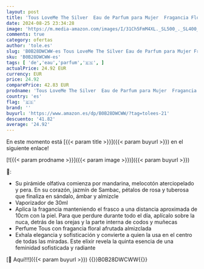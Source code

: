 ```yaml
---
layout: post
title: 'Tous LoveMe The Silver  Eau de Parfum para Mujer  Fragancia Floral Afrutada  30ml con Vaporizador'
date: 2024-08-25 23:34:28
image: 'https://m.media-amazon.com/images/I/31Ch5FmM4XL._SL500_._SL400_.jpg'
comments: true
category: ofertas
author: 'tole.es'
slug: 'B0B28DWCWW-es Tous LoveMe The Silver Eau de Parfum para Mujer Fragancia...'
sku: 'B0B28DWCWW-es'
tags: [ 'de','eau','parfum','🇪🇸', ]
actualPrice: 24.92 EUR
currency: EUR
price: 24.92
comparePrice: 42.83 EUR
prodname: 'Tous LoveMe The Silver  Eau de Parfum para Mujer  Fragancia Floral Afrutada  30ml con Vaporizador'
country: 'es'
flag: '🇪🇸'
brand: ''
buyurl: 'https://www.amazon.es/dp/B0B28DWCWW/?tag=tolees-21'
descuento: '41.82'
average: '24.92'
---
```


En este momento está [{{< param title >}}]({{< param buyurl >}}) en el siguiente enlace!

[![{{< param prodname >}}]({{< param image >}})]({{< param buyurl >}})

🔎:

- Su pirámide olfativa comienza por mandarina, melocotón aterciopelado y pera. En su corazón, jazmín de Sambac, pétalos de rosa y tuberosa que finaliza en sándalo, ámbar y almizcle
- Vaporizador de 30ml
- Aplica la fragancia manteniendo el frasco a una distancia aproximada de 10cm con la piel. Para que perdure durante todo el día, aplícalo sobre la nuca, detrás de las orejas y la parte interna de codos y muñecas
- Perfume Tous con fragancia floral afrutada almizclada
- Exhala elegancia y sofisticación y convierte a quien la usa en el centro de todas las miradas. Este elixir revela la quinta esencia de una feminidad sofisticada y radiante

[🛒 Aquí!!!]({{< param buyurl >}})
{{<world>}}B0B28DWCWW{{</world>}}
